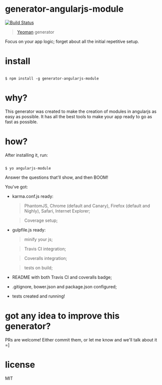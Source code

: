 # generator-angularjs-module 
[![Build Status](https://secure.travis-ci.org/ericmdantas/generator-angularjs-module.png?branch=master)](https://travis-ci.org/ericmdantas/generator-angularjs-module)

> [Yeoman](http://yeoman.io) generator

Focus on your app logic; forget about all the initial repetitive setup.


# install

```

$ npm install -g generator-angularjs-module

```


# why?

This generator was created to make the creation of modules in angularjs as easy as possible.
It has all the best tools to make your app ready to go as fast as possible.


# how?

After installing it, run:

```

$ yo angularjs-module

```

Answer the questions that'll show, and then BOOM!


You've got:

- karma.conf.js ready: 
    > PhantomJS, Chrome (default and Canary), Firefox (default and Nighly), Safari, Internet Explorer;

    > Coverage setup;
  
- gulpfile.js ready: 
    > minify your js;

    > Travis CI integration;
    
    > Coveralls integration;
    
    > tests on build;
    
- README with both Travis CI and coveralls badge;    

- .gitignore, bower.json and package.json configured; 

- tests created and running!


# got any idea to improve this generator?

PRs are welcome! Either commit them, or let me know and we'll talk about it =]

# license

MIT
